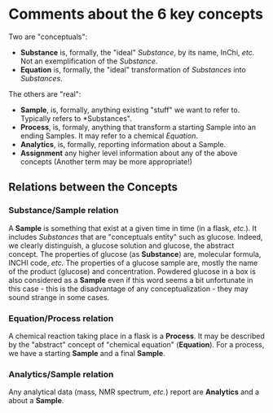 # Comments about the 6 key concepts

Two are "conceptuals":

- **Substance** is, formally, the "ideal" *Substance*, by its name, InChi, *etc.* Not an exemplification of the *Substance*.
- **Equation** is, formally, the "ideal" transformation of *Substances* into *Substances*.

The others are "real":

- **Sample**, is, formally, anything existing "stuff" we want to refer to. Typically refers to *Substances".
- **Process**, is, formaly, anything that transform a starting Sample into an ending Samples. It may refer to a chemical *Equation*.
- **Analytics**, is, formally, reporting information about a Sample.
- **Assignment** any higher level information about any of the above concepts (Another term may be more appropriate!)

## Relations between the Concepts

### Substance/Sample relation

A **Sample** is something that exist at a given time in time (in a flask, *etc.*). It includes *Substances* that are "conceptuals entity" such as glucose. Indeed, we clearly distinguish, a glucose solution and glucose, the abstract concept. The properties of glucose (as **Substance**) are, molecular formula, INCHI code, *etc.* The properties of a glucose sample are, mostly the name of the product (glucose) and concentration. Powdered glucose in a box is also considered as a **Sample** even if this word seems a bit unfortunate in this case - this is the disadvantage of any conceptualization - they may sound strange in some cases.

### Equation/Process relation

A chemical reaction taking place in a flask is a **Process**. It may be described by the "abstract" concept of "chemical equation" (**Equation**). For a process, we have a starting **Sample** and a final **Sample**.

### Analytics/Sample relation

Any analytical data (mass, NMR spectrum, *etc.*) report are **Analytics** and a about a **Sample**.
